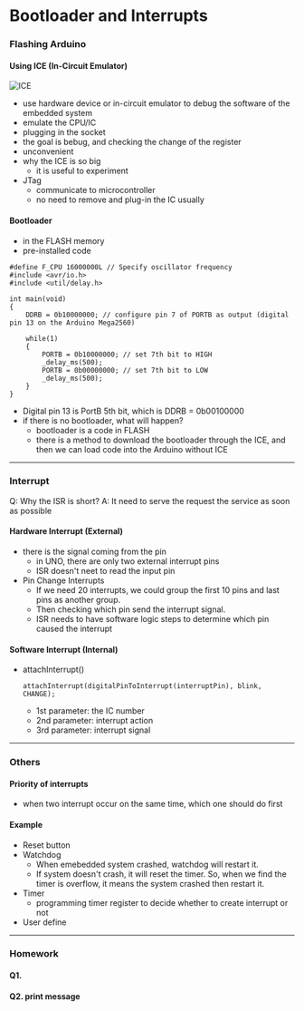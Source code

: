 # Bootloader and Interrupts
### Flashing Arduino
#### Using ICE (In-Circuit Emulator)
![ICE](https://rh6stzxdcl1wf9gj1fkj14uc-wpengine.netdna-ssl.com/wp-content/uploads/2016/12/ICE-Diagram-768x274.jpg)
* use hardware device or in-circuit emulator to debug the software of the embedded system
* emulate the CPU/IC
* plugging in the socket
* the goal is bebug, and checking the change of the register
* unconvenient
* why the ICE is so big
    * it is useful to experiment
* JTag
    * communicate to microcontroller
    * no need to remove and plug-in the IC usually
#### Bootloader
* in the FLASH memory
* pre-installed code
```
#define F_CPU 16000000L // Specify oscillator frequency
#include <avr/io.h>
#include <util/delay.h>
 
int main(void)
{
    DDRB = 0b10000000; // configure pin 7 of PORTB as output (digital pin 13 on the Arduino Mega2560)
     
    while(1)
    {
        PORTB = 0b10000000; // set 7th bit to HIGH
        _delay_ms(500);
        PORTB = 0b00000000; // set 7th bit to LOW
        _delay_ms(500);
    }
}
```
* Digital pin 13 is PortB 5th bit, which is DDRB = 0b00100000
* if there is no bootloader, what will happen?
    * bootloader is a code in FLASH
    * there is a method to download the bootloader through the ICE, and then we can load code into the Arduino without ICE
---
### Interrupt
Q: Why the ISR is short?
A: It need to serve the request the service as soon as possible
#### Hardware Interrupt (External)
* there is the signal coming from the pin
    * in UNO, there are only two external interrupt pins
    * ISR doesn't neet to read the input pin
* Pin Change Interrupts 
    * If we need 20 interrupts, we could group the first 10 pins and last pins as another group.
    * Then checking which pin send the interrupt signal.
    * ISR needs to have software logic steps to determine which pin caused the interrupt
#### Software Interrupt (Internal)
* attachInterrupt()
    ```
    attachInterrupt(digitalPinToInterrupt(interruptPin), blink, CHANGE); 
    ```
    * 1st parameter: the IC number
    * 2nd parameter: interrupt action
    * 3rd parameter: interrupt signal
---
### Others
#### Priority of interrupts
* when two interrupt occur on the same time, which one should do first
#### Example
* Reset button
* Watchdog
    * When emebedded system crashed, watchdog will restart it.
    * If system doesn't crash, it will reset the timer. So, when we find the timer is overflow, it means the system crashed then restart it.
* Timer
    * programming timer register to decide whether to create interrupt or not
* User define
---
### Homework
#### Q1. 

#### Q2. print message